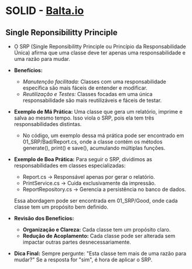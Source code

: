 # SOLID - [Balta.io](https://balta.io/cursos/arquitetura-limpa)

## Single Reponsibilitty Principle
- O SRP (Single Reponsibilitty Principle ou Princípio da Responsabilidade Única) afirma que uma classe deve ter apenas uma responsabilidade e uma razão para mudar.

- **Benefícios:**
  - *Manutenção facilitada:* Classes com uma responsabilidade específica são mais fáceis de entender e modificar.
  - *Reutilização e Testes:* Classes focadas em uma única responsabilidade são mais reutilizáveis e fáceis de testar.

- **Exemplo de Má Prática:** Uma classe que gera um relatório, imprime e salva  ao mesmo tempo. Isso viola o SRP, pois ela tem três responsabilidades distintas.
  - No código, um exemplo dessa má prática pode ser encontrado em 01_SRP/Bad/Report.cs, onde a classe contém os métodos generate(), print() e save(), acumulando múltiplas funções.
 
- **Exemplo de Boa Prática:** Para seguir o SRP, dividimos as responsabilidades em classes especializadas:
  - Report.cs → Responsável apenas por gerar o relatório.
  - PrintService.cs → Cuida exclusivamente da impressão.
  - ReportRepository.cs → Gerencia a persistência no banco de dados.
    
  Essa abordagem pode ser encontrada em 01_SRP/Good, onde cada classe tem um propósito bem definido.
 
- **Revisão dos Benefícios:**
  - **Organização e Clareza:** Cada classe tem um propósito claro.
  - **Redução de Acoplamento:** Cada classe pode ser alterada sem impactar outras partes desnecessariamente.
- **Dica Final:** Sempre pergunte: "Esta classe tem mais de uma razão para mudar?" Se a resposta for "sim", é hora de aplicar o SRP.
